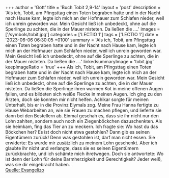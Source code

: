 +++
author = 'Gott'
title = 'Buch Tobit 2,9-14'
layout = 'post'
description = 'Als ich, Tobit, am Pfingsttag einen Toten begraben hatte und in der Nacht nach Hause kam, legte ich mich an der Hofmauer zum Schlafen nieder, weil ich unrein geworden war. Mein Gesicht ließ ich unbedeckt, ohne auf die Sperlinge zu achten, die in der Mauer nisteten. Da ließen die ....'
images = ['/symbols/tobit.jpg']
categories = ['LECTIO 1']
tags = ['LECTIO 1']
date = '2023-06-06 06:30:05 +0100'
summary = 'Als ich, Tobit, am Pfingsttag einen Toten begraben hatte und in der Nacht nach Hause kam, legte ich mich an der Hofmauer zum Schlafen nieder, weil ich unrein geworden war. Mein Gesicht ließ ich unbedeckt, ohne auf die Sperlinge zu achten, die in der Mauer nisteten. Da ließen die ....'
linkedsummaryImage = 'tobit.jpg'
keepImageRatio = 'true'
+++
Als ich, Tobit, am Pfingsttag einen Toten begraben hatte und in der Nacht nach Hause kam, legte ich mich an der Hofmauer zum Schlafen nieder, weil ich unrein geworden war. Mein Gesicht ließ ich unbedeckt,
ohne auf die Sperlinge zu achten, die in der Mauer nisteten. Da ließen die Sperlinge ihren warmen Kot in meine offenen Augen fallen, und es bildeten sich weiße Flecke in meinen Augen.<!--more--> Ich ging zu den Ärzten, doch sie konnten mir nicht helfen. Achikar sorgte für meinen Unterhalt, bis er in die Provinz Elymaïs zog.
Meine Frau Hanna fertigte zu Hause Webarbeiten an, wie sie Frauen zu machen pflegen,
und lieferte sie dann bei den Bestellern ab. Einmal geschah es, dass sie ihr nicht nur den Lohn zahlten, sondern auch noch ein Ziegenböckchen dazuschenkten.
Als sie heimkam, fing das Tier an zu meckern. Ich fragte sie: Wo hast du das Böckchen her? Es ist doch nicht etwa gestohlen? Dann gib es seinen Eigentümern zurück! Denn was gestohlen ist, darf man nicht essen.
Sie erwiderte: Es wurde mir zusätzlich zu meinem Lohn geschenkt. Aber ich glaubte ihr nicht und verlangte, dass sie es seinen Eigentümern zurückbrachte, und ich schämte mich ihretwegen. Doch sie antwortete: Wo ist denn der Lohn für deine Barmherzigkeit und Gerechtigkeit? Jeder weiß, was sie dir eingebracht haben.<br> [Quelle: Evangelizo](https://evangeliumtagfuertag.org/DE/gospel)